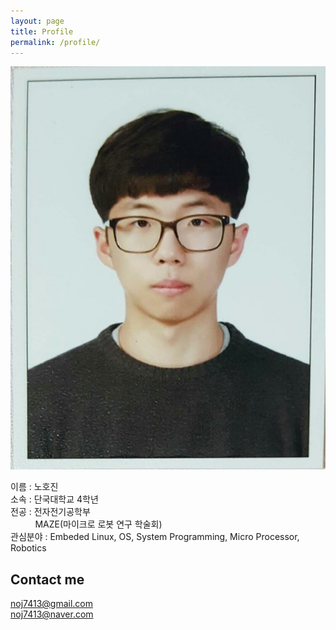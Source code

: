 ```yaml
---
layout: page
title: Profile
permalink: /profile/
---
```


<div class="profile-picture">
  <img src="../images/profile_picture.jpg">
</div>

이름 : 노호진   
소속 : 단국대학교 4학년   
전공 : 전자전기공학부   
&nbsp; &nbsp; &nbsp; &nbsp; &nbsp; MAZE(마이크로 로봇 연구 학술회)   
관심분야 : Embeded Linux, OS, System Programming, Micro Processor, Robotics

## Contact me

noj7413@gmail.com   
noj7413@naver.com